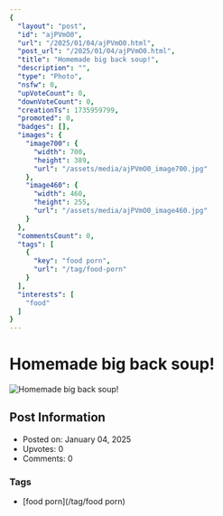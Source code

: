 ```yaml
---
{
  "layout": "post",
  "id": "ajPVmO0",
  "url": "/2025/01/04/ajPVmO0.html",
  "post_url": "/2025/01/04/ajPVmO0.html",
  "title": "Homemade big back soup!",
  "description": "",
  "type": "Photo",
  "nsfw": 0,
  "upVoteCount": 0,
  "downVoteCount": 0,
  "creationTs": 1735959799,
  "promoted": 0,
  "badges": [],
  "images": {
    "image700": {
      "width": 700,
      "height": 389,
      "url": "/assets/media/ajPVmO0_image700.jpg"
    },
    "image460": {
      "width": 460,
      "height": 255,
      "url": "/assets/media/ajPVmO0_image460.jpg"
    }
  },
  "commentsCount": 0,
  "tags": [
    {
      "key": "food porn",
      "url": "/tag/food-porn"
    }
  ],
  "interests": [
    "food"
  ]
}
---
```


# Homemade big back soup!

![Homemade big back soup!](/assets/media/ajPVmO0_image700.jpg)

## Post Information

- Posted on: January 04, 2025
- Upvotes: 0
- Comments: 0

### Tags

- [food porn](/tag/food porn)
